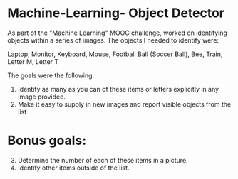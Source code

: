 # Machine-Learning- Object Detector

As part of the "Machine Learning" MOOC challenge, worked on identifying objects within a series of images. The objects I needed to identify were:

Laptop, Monitor, Keyboard, Mouse, Football Ball (Soccer Ball), Bee, Train, Letter M, Letter T

The goals were the following:
1. Identify as many as you can of these items or letters explicitly in any image provided.
2. Make it easy to supply in new images and report visible objects from the list
# Bonus goals:
3. Determine the number of each of these items in a picture.
4. Identify other items outside of the list.
